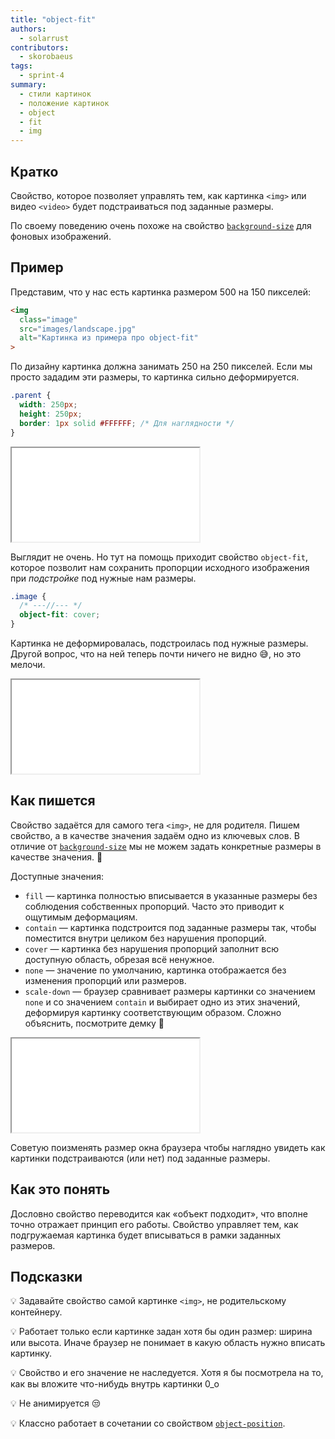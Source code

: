 ```yaml
---
title: "object-fit"
authors:
  - solarrust
contributors:
  - skorobaeus
tags:
  - sprint-4
summary:
  - стили картинок
  - положение картинок
  - object
  - fit
  - img
---
```


## Кратко

Свойство, которое позволяет управлять тем, как картинка `<img>` или видео `<video>` будет подстраиваться под заданные размеры.

По своему поведению очень похоже на свойство [`background-size`](/css/background-size) для фоновых изображений.

## Пример

Представим, что у нас есть картинка размером 500 на 150 пикселей:

```html
<img
  class="image"
  src="images/landscape.jpg"
  alt="Картинка из примера про object-fit"
>
```

По дизайну картинка должна занимать 250 на 250 пикселей. Если мы просто зададим эти размеры, то картинка сильно деформируется.

```css
.parent {
  width: 250px;
  height: 250px;
  border: 1px solid #FFFFFF; /* Для наглядности */
}
```

<iframe title="Искажённая картинка" src="demos/no-fit.html"></iframe>

Выглядит не очень. Но тут на помощь приходит свойство `object-fit`, которое позволит нам сохранить пропорции исходного изображения при _подстройке_ под нужные нам размеры.

```css
.image {
  /* ---//--- */
  object-fit: cover;
}
```

Картинка не деформировалась, подстроилась под нужные размеры. Другой вопрос, что на ней теперь почти ничего не видно 😅, но это мелочи.

<iframe title="Картинка полностью помещается" src="demos/fit.html"></iframe>

## Как пишется

Свойство задаётся для самого тега `<img>`, не для родителя. Пишем свойство, а в качестве значения задаём одно из ключевых слов. В отличие от [`background-size`](/css/background-size) мы не можем задать конкретные размеры в качестве значения. 🤔

Доступные значения:

- `fill` — картинка полностью вписывается в указанные размеры без соблюдения собственных пропорций. Часто это приводит к ощутимым деформациям.
- `contain` — картинка подстроится под заданные размеры так, чтобы поместится внутри целиком без нарушения пропорций.
- `cover` — картинка без нарушения пропорций заполнит всю доступную область, обрезая всё ненужное.
- `none` — значение по умолчанию, картинка отображается без изменения пропорций или размеров.
- `scale-down` — браузер сравнивает размеры картинки со значением `none` и со значением `contain` и выбирает одно из этих значений, деформируя картинку соответствующим образом. Сложно объяснить, посмотрите демку 🥴

<iframe title="Варианты object-fit" src="demos/every.html"></iframe>

Советую поизменять размер окна браузера чтобы наглядно увидеть как картинки подстраиваются (или нет) под заданные размеры.

## Как это понять

Дословно свойство переводится как «объект подходит», что вполне точно отражает принцип его работы. Свойство управляет тем, как подгружаемая картинка будет вписываться в рамки заданных размеров.

## Подсказки

💡 Задавайте свойство самой картинке `<img>`, не родительскому контейнеру.

💡 Работает только если картинке задан хотя бы один размер: ширина или высота. Иначе браузер не понимает в какую область нужно вписать картинку.

💡 Свойство и его значение не наследуется. Хотя я бы посмотрела на то, как вы вложите что-нибудь внутрь картинки 0_о

💡 Не анимируется 😒

💡 Классно работает в сочетании со свойством [`object-position`](/css/doka/object-position).
